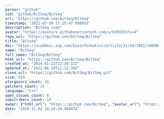 ```yaml
---
parser: "github"
uid: "github/BitSeq/BitSeq"
url: "https://github.com/BitSeq/BitSeq"
timestamp: "2022-07-20 17:25:47.080915"
description: "BitSeq code"
avatar: "https://avatars.githubusercontent.com/u/6389353?v=4"
repo_url: "https://github.com/BitSeq/BitSeq"
title: "Bitseq"
doi: "https://academic.oup.com/bioinformatics/article/31/24/3881/196984"
name: "BitSeq"
full_name: "BitSeq/BitSeq"
html_url: "https://github.com/BitSeq/BitSeq"
created_at: "2014-01-13T12:30:12Z"
updated_at: "2022-06-10T12:12:39Z"
clone_url: "https://github.com/BitSeq/BitSeq.git"
size: 920
stargazers_count: 16
watchers_count: 16
language: "C++"
open_issues_count: 8
subscribers_count: 10
owner: {"html_url": "https://github.com/BitSeq", "avatar_url": "https://avatars.githubusercontent.com/u/6389353?v=4", "login": "BitSeq", "type": "Organization"}
date: "2024-11-02 14:24:20.984074"
---
```

